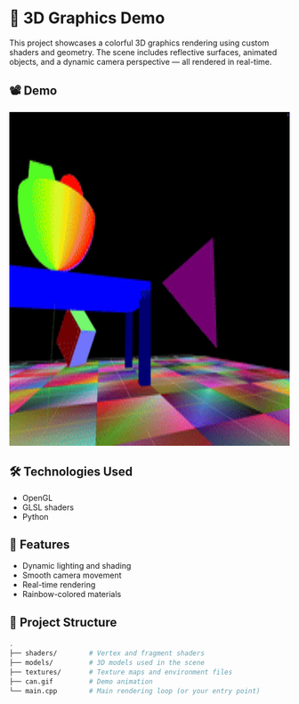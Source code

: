 # 🎨 3D Graphics Demo

This project showcases a colorful 3D graphics rendering using custom shaders and geometry. The scene includes reflective surfaces, animated objects, and a dynamic camera perspective — all rendered in real-time.

## 📽️ Demo


<img src="can.gif" alt="3D Graphics Demo" width="800" height="600">


## 🛠️ Technologies Used

- OpenGL 
- GLSL shaders
- Python 

## 🚀 Features

- Dynamic lighting and shading
- Smooth camera movement
- Real-time rendering
- Rainbow-colored materials

## 📁 Project Structure

```bash
.
├── shaders/        # Vertex and fragment shaders
├── models/         # 3D models used in the scene
├── textures/       # Texture maps and environment files
├── can.gif         # Demo animation
└── main.cpp        # Main rendering loop (or your entry point)
